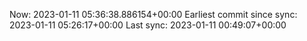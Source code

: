 Now: 2023-01-11 05:36:38.886154+00:00 Earliest commit since sync: 2023-01-11 05:26:17+00:00 Last sync: 2023-01-11 00:49:07+00:00
